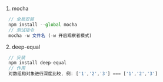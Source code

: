 1. mocha
```javascript
  // 全局安装
  npm install --global mocha
  // 测试指令
  mocha -w 文件名 (-w 开启观察者模式)
```

2. deep-equal
```javascript
  // 安装
  npm install deep-equal
  // 作用
  对数组和对象进行深度比较, 例: ['1','2','3'] === ['1','2','3']
```